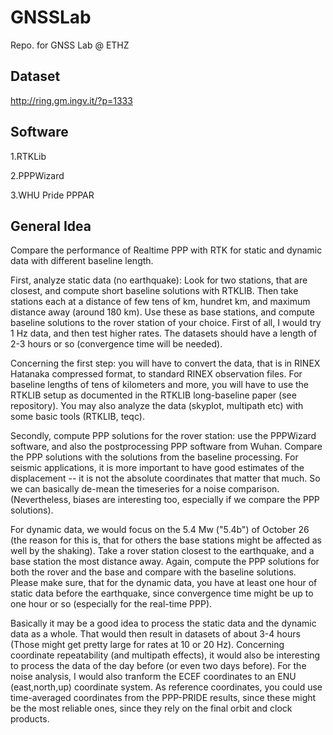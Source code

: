 # GNSSLab
Repo. for GNSS Lab @ ETHZ

## Dataset
http://ring.gm.ingv.it/?p=1333

## Software
1.RTKLib

2.PPPWizard

3.WHU Pride PPPAR



## General Idea
  
  Compare the performance of Realtime PPP with RTK for static and dynamic data with different baseline length.
  
  First, analyze static data (no earthquake): Look for two stations, that are closest, and compute short baseline solutions with RTKLIB. Then take stations each at a distance of few tens of km, hundret km, and maximum distance away (around 180 km). Use these as base stations, and compute baseline solutions to the rover station of your choice. First of all, I would try 1 Hz data, and then test higher rates. The datasets should have a length of 2-3 hours or so (convergence time will be needed).
  
  Concerning the first step: you will have to convert the data, that is in RINEX Hatanaka compressed format, to standard RINEX observation files. For baseline lengths of tens of kilometers and more, you will have to use the RTKLIB setup as documented in the RTKLIB long-baseline paper (see repository). You may also analyze the data (skyplot, multipath etc) with some basic tools (RTKLIB, teqc).
   
   
  Secondly, compute PPP solutions for the rover station: use the PPPWizard software, and also the postprocessing PPP software from Wuhan. Compare the PPP solutions with the solutions from the baseline processing. For seismic applications, it is more important to have good estimates of the displacement -- it is not the absolute coordinates that matter that much. So we can basically de-mean the timeseries for a noise comparison. (Nevertheless, biases are interesting too, especially if we compare the PPP solutions). 
  
   For dynamic data, we would focus on the 5.4 Mw ("5.4b") of October 26 (the reason for this is, that for others the base stations might be affected as well by the shaking). Take a rover station closest to the earthquake, and a base station the most distance away. Again, compute the PPP solutions for both the rover and the base and compare with the baseline solutions.
   Please make sure, that for the dynamic data, you have at least one hour of static data before the earthquake, since convergence time might be up to one hour or so (especially for the real-time PPP).

   Basically it may be a good idea to process the static data and the dynamic data as a whole. That would then result in datasets of about 3-4 hours (Those might get pretty large for rates at 10 or 20 Hz). Concerning coordinate repeatability (and multipath effects), it would also be interesting to process the data of the day before (or even two days before). For the noise analysis, I would also tranform the ECEF coordinates to an ENU (east,north,up) coordinate system. As reference coordinates, you could use time-averaged coordinates from the PPP-PRIDE results, since these might be the most reliable ones, since they rely on the final orbit and clock products.


